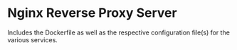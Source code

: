 # Nginx Reverse Proxy Server
Includes the Dockerfile as well as the respective configuration file(s) for the various services.